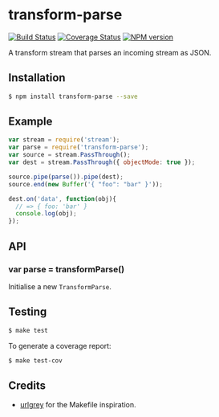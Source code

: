 # transform-parse

[![Build Status](https://travis-ci.org/tanem/transform-parse.png?branch=master)](https://travis-ci.org/tanem/transform-parse)
[![Coverage Status](https://coveralls.io/repos/tanem/transform-parse/badge.png)](https://coveralls.io/r/tanem/transform-parse)
[![NPM version](https://badge.fury.io/js/transform-parse.svg)](http://badge.fury.io/js/transform-parse)

A transform stream that parses an incoming stream as JSON.

## Installation

```sh
$ npm install transform-parse --save
```

## Example

```js
var stream = require('stream');
var parse = require('transform-parse');
var source = stream.PassThrough();
var dest = stream.PassThrough({ objectMode: true });

source.pipe(parse()).pipe(dest);
source.end(new Buffer('{ "foo": "bar" }'));

dest.on('data', function(obj){
  // => { foo: 'bar' }
  console.log(obj);
});
```

## API

### var parse = transformParse()

Initialise a new `TransformParse`.

## Testing

```sh
$ make test
```

To generate a coverage report:

```sh
$ make test-cov
```

## Credits

 * [urlgrey](https://github.com/cainus/urlgrey) for the Makefile inspiration.
